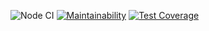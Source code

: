 ![Node CI](https://github.com/krisgordey/frontend-project-lvl2/workflows/Node%20CI/badge.svg)
[![Maintainability](https://api.codeclimate.com/v1/badges/2c3dd1f492d0fa2f8962/maintainability)](https://codeclimate.com/github/krisgordey/frontend-project-lvl2/maintainability)
[![Test Coverage](https://api.codeclimate.com/v1/badges/2c3dd1f492d0fa2f8962/test_coverage)](https://codeclimate.com/github/krisgordey/frontend-project-lvl2/test_coverage)
